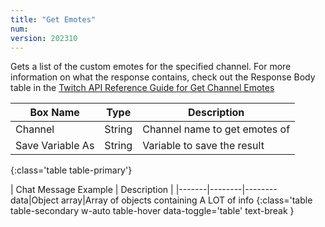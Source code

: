 ```yaml
---
title: "Get Emotes"
num: 
version: 202310
---
```


Gets a list of the custom emotes for the specified channel.
For more information on what the response contains, check out the Response Body table in the [Twitch API Reference Guide for Get Channel Emotes](https://dev.twitch.tv/docs/api/reference/#get-channel-emotes)

| Box Name | Type | Description | 
|-------|--------|--------
Channel|String|Channel name to get emotes of
Save Variable As|String|Variable to save the result
{:class='table table-primary'}

| Chat Message Example | Description |
|-------|--------|--------
data|Object array|Array of objects containing A LOT of info
{:class='table table-secondary w-auto table-hover data-toggle='table' text-break }